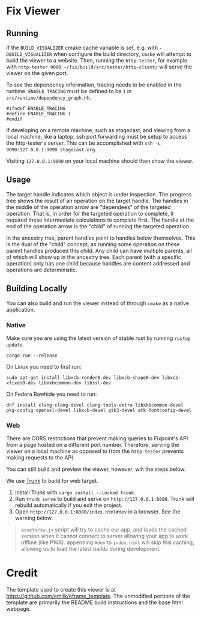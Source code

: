 # Fix Viewer

## Running

If the `BUILD_VISUALIZER` cmake cache variable is set, e.g. with `-DBUILD_VISUALIZER` when configure the build directory,
`cmake` will attempt to build the viewer to a website. Then, running the `http-tester`, for example with
`http-tester 9090 ~/fix/build/src/tester/http-client/` will serve the viewer on the given port.

To see the dependency information, tracing needs to be enabled in the runtime. `ENABLE_TRACING`
must be defined to be `1` in `src/runtime/dependency_graph.hh`.
```
#ifndef ENABLE_TRACING
#define ENABLE_TRACING 1
#endif
```

If developing on a remote machine, such as stagecast, and viewing from a local machine, like a laptop, ssh port forwarding
must be setup to access the http-tester's server. This can be accomplished with `ssh -L 9090:127.0.0.1:9090 stagecast.org`.

Visiting `127.0.0.1:9090` on your local machine should then show the viewer.

## Usage

The target handle indicates which object is under inspection. The progress tree shows the result of
an operation on the target handle. The handles in the middle of the operation arrow are "dependees"
of the targeted operation. That is, in order for the targeted operation to complete, it  required 
these intermediate calculations to complete first. The handle at the end of the operation arrow
is the "child" of running the targeted operation.

In the ancestry tree, parent handles point to handles below themselves. This is the dual of the 
"child" concept, as running some operation on these parent handles produced this child. Any child
can have multiple parents, all of which will show up in the ancestry tree. Each parent (with a specific
operation) only has one child because handles are content addressed and operations are deterministic.

## Building Locally

You can also build and run the viewer instead of through `cmake` as a native application. 

### Native

Make sure you are using the latest version of stable rust by running `rustup update`.

`cargo run --release`

On Linux you need to first run:

`sudo apt-get install libxcb-render0-dev libxcb-shape0-dev libxcb-xfixes0-dev libxkbcommon-dev libssl-dev`

On Fedora Rawhide you need to run:

`dnf install clang clang-devel clang-tools-extra libxkbcommon-devel pkg-config openssl-devel libxcb-devel gtk3-devel atk fontconfig-devel`

### Web

There are CORS restrictions that prevent making queries to Fixpoint's API from a page hosted on a different port number.
Therefore, serving the viewer on a local machine as opposed to from the `http-tester` prevents making requests to the API.

You can still build and preview the viewer, however, wih the steps below.

We use [Trunk](https://trunkrs.dev/) to build for web target.
1. Install Trunk with `cargo install --locked trunk`.
2. Run `trunk serve` to build and serve on `http://127.0.0.1:8080`. Trunk will rebuild automatically if you edit the project.
3. Open `http://127.0.0.1:8080/index.html#dev` in a browser. See the warning below.

> `assets/sw.js` script will try to cache our app, and loads the cached version when it cannot connect to server allowing your app to work offline (like PWA).
> appending `#dev` to `index.html` will skip this caching, allowing us to load the latest builds during development.

# Credit

The template used to create this viewer is at https://github.com/emilk/eframe_template. 
The unmodified portions of the template are primarily the README build instructions and the base html webpage.
